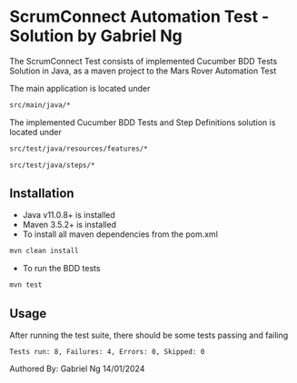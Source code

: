 # ScrumConnect Automation Test - Solution by Gabriel Ng

The ScrumConnect Test consists of implemented Cucumber BDD Tests Solution in Java, as a maven project to the Mars Rover Automation Test

The main application is located under
```bash
src/main/java/*
```
The implemented Cucumber BDD Tests and Step Definitions solution is located under
```bash
src/test/java/resources/features/*
```
```bash
src/test/java/steps/*
```



## Installation

* Java v11.0.8+ is installed
* Maven 3.5.2+ is installed
* To install all maven dependencies from the pom.xml
```bash
mvn clean install
```
* To run the BDD tests
```bash
mvn test
```

## Usage
After running the test suite, there should be some tests passing and failing
```
Tests run: 8, Failures: 4, Errors: 0, Skipped: 0
```

Authored By: Gabriel Ng 14/01/2024
